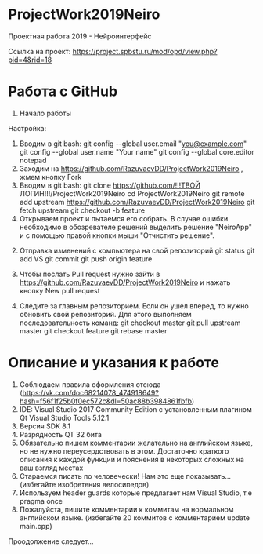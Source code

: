 # ProjectWork2019Neiro
Проектная работа 2019 - Нейроинтерфейс

Ссылка на проект: https://project.spbstu.ru/mod/opd/view.php?pid=4&rid=18

# Работа с GitHub
1. Начало работы

Настройка:
1) Вводим в git bash:
  git config --global user.email "you@example.com"
  git config --global user.name "Your name"
  git config --global core.editor notepad
2) Заходим на https://github.com/RazuvaevDD/ProjectWork2019Neiro , жмем кнопку Fork 
3) Вводим в git bash:
  git clone https://github.com/!!!ТВОЙ ЛОГИН!!!/ProjectWork2019Neiro
  cd ProjectWork2019Neiro
  git remote add upstream https://github.com/RazuvaevDD/ProjectWork2019Neiro
  git fetch upstream
  git checkout -b feature
4) Открываем проект и пытаемся его собрать. В случае ошибки необходимо в обозревателе решений выделить решение "NeiroApp" и с помощью правой кнопки мыши "Отчистить решение".

2. Отправка изменений с компьютера на свой репозиторий 
git status
git add VS
git commit
git push origin feature

3. Чтобы послать Pull request нужно зайти в https://github.com/RazuvaevDD/ProjectWork2019Neiro и нажать кнопку New pull request

4. Следите за главным репозиторием. Если он ушел вперед, то нужно обновить свой репозиторий. Для этого выполняем
последовательность команд:
  git checkout master
  git pull upstream master
  git checkout feature
  git rebase master

# Описание и указания к работе

1. Соблюдаем правила оформления отсюда (https://vk.com/doc68214078_474918649?hash=f56f1f25b0f0ec572c&dl=50ac88b3984861fbfb) 
2. IDE: Visual Studio 2017 Community Edition с установленным плагином Qt Visual Studio Tools 5.12.1 
3. Версия SDK 8.1 
4. Разрядность QT 32 бита
5. Обязательно пишем комментарии желательно на английском языке, но не нужно переусердствовать в этом. Достаточно краткого описания к каждой функции и пояснения в некоторых сложных на ваш взгляд местах
6. Стараемся писать по человечески! Нам это еще показывать... (избегайте изобретения велосипедов)
7. Используем header guards которые предлагает нам Visual Studio, т.е pragma once
8. Пожалуйста, пишите комментарии к коммитам на нормальном английском языке. (избегайте 20 коммитов c комментарием update main.cpp)

Проодолжение следует...
